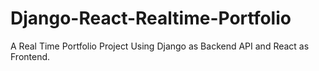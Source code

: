 # Django-React-Realtime-Portfolio
A Real Time Portfolio Project Using Django as Backend API and React as Frontend.
